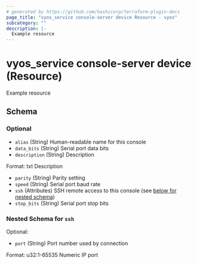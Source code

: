 ```yaml
---
# generated by https://github.com/hashicorp/terraform-plugin-docs
page_title: "vyos_service console-server device Resource - vyos"
subcategory: ""
description: |-
  Example resource
---
```


# vyos_service console-server device (Resource)

Example resource



<!-- schema generated by tfplugindocs -->
## Schema

### Optional

- `alias` (String) Human-readable name for this console
- `data_bits` (String) Serial port data bits
- `description` (String) Description

Format: txt
Description
- `parity` (String) Parity setting
- `speed` (String) Serial port baud rate
- `ssh` (Attributes) SSH remote access to this console (see [below for nested schema](#nestedatt--ssh))
- `stop_bits` (String) Serial port stop bits

<a id="nestedatt--ssh"></a>
### Nested Schema for `ssh`

Optional:

- `port` (String) Port number used by connection

Format: u32:1-65535
Numeric IP port
